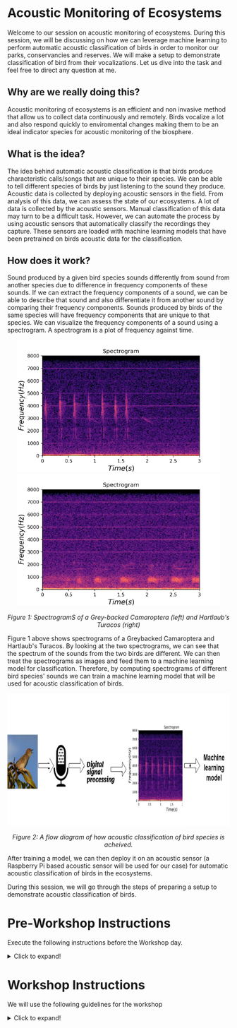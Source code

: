 # Acoustic Monitoring of Ecosystems

Welcome to our session on acoustic monitoring of ecosystems. During this session, we will be discussing on how we can leverage machine learning to perform automatic acoustic classification of birds in order to monitor our parks, conservancies and reserves. We will make a setup to demonstrate classification of bird from their vocalizations. Let us dive into the task and feel free to direct any question at me.

## Why are we really doing this?


Acoustic monitoring of ecosystems is an efficient and non invasive method that allow us to collect data continuously and remotely. Birds vocalize a lot and also respond quickly to enviromental changes making them to be an ideal indicator species for acoustic monitoring of the biosphere.

## What is the idea?


The idea behind automatic acoustic classification is that birds produce characteristic calls/songs that are unique to their species. We can be able to tell different species of birds by just listening to the sound they produce. Acoustic data is collected by deploying acoustic sensors in the field. From analysis of this data, we can assess the state of our ecosystems. A lot of data is collected by the acoustic sensors. Manual classification of this data may turn to be a difficult task. However, we can automate the process by using acoustic sensors that automatically classify the recordings they capture. These sensors are loaded with machine learning models that have been pretrained on birds acoustic data for the classification.

## How does it work?

Sound produced by a given bird species sounds differently from sound from another species due to difference in frequency components of these sounds. If we can extract the frequency components of a sound, we can be able to describe that sound and also differentiate it from another sound by comparing their frequency components. Sounds produced by birds of the same species will have frequency components that are unique to that species. We can visualize the frequency components of a sound using a spectrogram. A spectrogram is a plot of frequency against time.

<p align="center">
  <img width="460" height="300" src="/assets/img/18 grey-backed.png">
  <img width="460" height="300" src="/assets/img/19 hartlaub's-turacos-spectrogram.png">
  
</p>

<p align="center"> 
  <em>Figure 1: SpectrogramS of a Grey-backed Camaroptera (left) and Hartlaub's Turacos (right)</em>
</p>

Figure 1 above shows spectrograms of a Greybacked Camaroptera and Hartlaub's Turacos. By looking at the two spectrograms, we can see that the spectrum of the sounds from the two birds are different. We can then treat the spectrograms as images and feed them to a machine learning model for classification. Therefore, by computing spectrograms of different bird species' sounds we can train a machine learning model that will be used for acoustic classification of birds. 

<p align="center">
  <img width="auto" height="300" src="/assets/img/17 dsp-ml.png"> 
</p>

<p align="center"> 
  <em>Figure 2: A flow diagram of how acoustic classification of bird species is acheived.</em>
</p>

After training a model, we can then deploy it on an acoustic sensor (a Raspberry Pi based acoustic sensor will be used for our case) for automatic acoustic classification of birds in the ecosystems. 

During this session, we will go through the steps of preparing a setup to demonstrate acoustic classification of birds.


# Pre-Workshop Instructions

Execute the following instructions before the Workshop day.

<details>
  <summary>Click to expand!</summary>

### Requirements

<details>
  <summary>Click to expand!</summary>

1. Jetson Nano Developer Kit and its power supply(5V, 3A).
2. An SD card of at least 32GB.
3. Ethernet cable
4. USB microphone
5. 3 220/470 ohms resistors
6. 3 LEDs
7. 4 male-female jumper cables
8. 4 connecting wires
9. Breadboard
10. A reliable Wi-Fi connection
11. Personal computer
12. A monitor, HDMI cable, mouse and keyboard (optional)
  
</details>


### Writing image in the SD Card

<details>
  <summary>Click to expand!</summary>

The Jetson Nano needs an operating system for its operation. The following steps outline the process of writing an image in an SD Card to be used with the Jetson Nano. 

  #### Step 1
      
  Download the [Jetson Nano Developer Kit SD Card Image](https://developer.nvidia.com/jetson-nano-2gb-sd-card-image) and note where it is saved.
      
  #### Step 2
Follow the instructions outlined [here](https://developer.nvidia.com/embedded/learn/get-started-jetson-nano-2gb-devkit#write) to write the image in the SD Card for Windows, MacOS and Linux.
  

</details>

### Accessing Jetson Nano command line using SSH
  
<details>
  <summary>Click to expand!</summary>
  
Insert the SD Card into the Jetson Nano SD card slot and a USB wifi adapter. If you have a keyboard, mouse, monitor and monitor, follow the instructions [here](https://developer.nvidia.com/embedded/learn/get-started-jetson-nano-devkit#setup) to access the Jetson Nano full desktop on a monitor. 
  
In this section, we will access the commandline of the Jetson Nano using SSH and an extra computer. The guide is for computers operating on Windows OS. 

#### Step 1
Connect your computer to the Jetson Nano's micro USB port. Connect the power to the Nano's power micro-USB power port and switch it on.  
  
#### Step 2
Download and install PuTTy [here](https://the.earth.li/~sgtatham/putty/latest/w64/putty-64bit-0.76-installer.msi).

#### Step 3
With the cursor at the windows icon, right click and open the `Device Manager` option. Under `Ports(COM & LPT)`, right click on the options and select properties. In the window that pops up, go to the `Details` option and under `Property` select `Hardware id`. If the value is of the form shown in the diagram below, that's is the COM port of our interest. For my case it is COM4. Take note of the COM port for your case.

<p align="center">
  <img width="auto" height="auto" src="/assets/img/9 device-manager.jpg"> 
</p>

  
#### Step 4
Launch PuTTy and under `Connection type`, select serial. Enter the COM port noted above and change the speed to 115200 as shown below and click on `Open'.
  
<p align="center">
  <img width="auto" height="auto" src="/assets/img/10 putty.jpg"> 
</p>
  
You should see the following window:

<p align="center">
  <img width="auto" height="auto" src="/assets/img/11 first-window.jpg"> 
</p>
  
Press enter. Under `License For Customer Use of NVIDIA Software`, press the tab key followed by enter. Under `Select a language` select English, press the tab key followed by enter key. Under `Select your location`, scroll to you country using the up-down navigation keys and press the tab key followed by enter key. If your country is not in the first list, select the `other` option at the bottom of the list, press the tab key and then enter key. Navigate to your continent and select it. Choose your country. and hit ok.
  
Under `Configure locales` choose your option but preferably choose the `United States -en_US.UTF-8` option and hit ok. Hit Yes under `Where are you?`. Under `Who are you?`, enter your full name in lower case and hit ok. In the next window press ok to set user name for your account as your first name. Next choose a password for your account and press ok. Re-enter the password to confirm and hit ok. Under `APP Partition Size`, use the default by hitting ok. Under `Create SWAP File`, press ok followed by Yes. Under `Network configuration`, choose `dummy0: Uknown interface`. The system will try to configure the network with DCHP and fail. Select ok and hit enter. In the window that follows, select `Do not configure the network at this time` and hit ok. Under `Hostname`, clear ubuntu, enter `jetson` and hit ok. Under `Select Nvpmodel Mode`, select `MAXN` and hit ok. After installing system, the Jetson nano will reboot. Close the PuTTy terminal and launch it again.
  
We will use SSH to access the Jetson Nano. Under Host Name(or IP Address), enter `jetson` as shown below and press `Open`.
  
<p align="center">
  <img width="auto" height="auto" src="/assets/img/12 hostname-ssh.jpg"> 
</p>
  
Press enter for the warning security and enter the username you used for your account. Enter the password and press enter. You have now accessed the command line of the Jetson Nano as shown below:
  
<p align="center">
  <img width="auto" height="auto" src="/assets/img/13 final-ssh.jpg"> 
</p>
  
</details>

 

### Setting up a virtual environment

<details>
  <summary>Click to expand!</summary>
  
Let's connect the Jetson Nano to the Wi-Fi. You are required to have Wi-Fi with good internet connectivity. To connect to the Wi-Fi, run the following command:

```cpp
sudo nmcli dev wifi con <SSID> password <pass>
```
Replace <SSID> with the Wi-Fi name and <pass> with the Wi-Fi's password.
  
Let's proceed to clone the repository with the requirements first. Github changed from use of password to `Personal Access TokenS (PATs)` for authentication. Follow this [link](https://docs.github.com/en/github/authenticating-to-github/keeping-your-account-and-data-secure/creating-a-personal-access-token) to learn how to generate a PAT. Use the PAT as your password when prompted. Run the following command on the command line:
  
```cpp
git clone https://github.com/DeKUT-DSAIL/arm-dev-summit.git
```
  
 To create a virtual environment run the following commands on the Jetson Nano command line one after the other:
  
 ```cpp
cd arm-dev-summit/bioacoustics/
./nano2g-setup-bash
```
  
 Now the Jetson Nano is ready for use in this task.
  
</details>
  
### Download test data

<details>
  <summary>Click to expand!</summary>
  
Download test data [here](https://drive.google.com/file/d/1rhU-XReClZ0mLo33eM6atluQJ503TJ9K/view?usp=sharing) and extract it. Transfer it to your phone to make it easier to play it close to the microphone for testing.
  
</details>
  
</details>

# Workshop Instructions

We will use the following guidelines for the workshop

<details>
  <summary>Click to expand!</summary>

### Preparing models test setup

<details>
  <summary>Click to expand!</summary>
We will demonstrate acoustic classification of birds using a Jetson Nano, some LEDs, and a USB microphone. Ensure tha the Jetson Nano is not powered before preparing the setup. To shutdown the Jetson Nano, Run the following command on the command line and enter the password when prompted:
  
```cpp
sudo shutdown now
```
Wait about a minute before disconnecting the Jetson Nano from power. After disconnecting the Jetson Nano from power, we will proceed to prepare the models test setup. The diagram below shows the Jetson Nano pinout:
  
<p align="center">
  <img width="auto" height="auto" src="/assets/img/22 jetson pinout.jpg">  
</p>

<p align="center"> 
  <em>Pinout of the Jetson Nano</em>
</p>
  
We will be using GPIO pins `19`, `21`, `23` and Ground pin `25`. Make the connections as shown below. Note the polarity of the LED shown in the diagram. The positive terminal (the longer pin) of the LED is connected to the Jetson Nano's GPIO pin and the shorter pin to the ground rail through a resistor. The lines on the figure that follows indicate continuity of holes in the breadboard:
 
 <p align="center">
  <img width="auto" height="auto" src="/assets/img/26 breadboard-continuituy.png">  
</p>
  
 <p align="center"> 
  <em>Common holes in a breadboard</em>
</p>

<p align="center">
  <img width="auto" height="auto" src="/assets/img/23 jetson-model-setup.jpg">  
</p>

<p align="center"> 
  <em>Model test setup</em>
</p>
  
  
  <p align="center">
  <img width="auto" height="300" src="/assets/img/24 jetson-model-setup.jpg">
  <img width="auto" height="300" src="/assets/img/25 hand-drawn-jetson-schematic.jpg"> 
</p>

<p align="center"> 
  <em> A setup to test trained classification models on the Jetson Nano (left) and a schematic of LEDs connection to the Jetson Nano (right)</em>
</p>
  
Plug in the microphone into one of the Jetson Nano's USB port and power the Jetson Nano. Follow the steps outlined above to access the Jetson Nano's commandline. The setup is ready for models testing
  
</details>


### Testing the models

<details>
  <summary>Click to expand!</summary>
 Run the following commands on the commandline to test the models:

```cpp
cd arm-dev-summit/bioacoustics/
source dsp-env/bin/activate 
cd baseline_models/
python nano_model_test.py -m "svm" -md "models" -n "noise" -a "labels.csv"
```
In place of "svm" for `Linear Support Vector Classifier`, you can also use "rf" for `Random Forest Classifier`, "mlp" for `Multilayer Perceptron` or "svm-rbf" for `Support Vector Classifier`.
</details>
  
</details>
